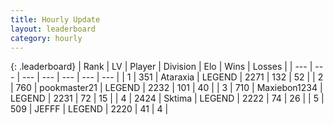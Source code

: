 ```yaml
---
title: Hourly Update
layout: leaderboard
category: hourly
---
```


{: .leaderboard}
| Rank | LV | Player | Division | Elo | Wins | Losses |
| --- | --- | --- | --- | --- | --- | --- |
| <span data-change="0">1</span> | 351 | <span title="ID: 745153">Ataraxia</span> | LEGEND | <span data-change="0">2271</span> | <span data-change="0">132</span> | <span data-change="0">52</span> |
| <span data-change="1">2</span> | 760 | <span title="ID: 652474">pookmaster21</span> | LEGEND | <span data-change="0">2232</span> | <span data-change="0">101</span> | <span data-change="0">40</span> |
| <span data-change="-1">3</span> | 710 | <span title="ID: 410122">Maxiebon1234</span> | LEGEND | <span data-change="-3">2231</span> | <span data-change="2">72</span> | <span data-change="1">15</span> |
| <span data-change="0">4</span> | 2424 | <span title="ID: 353063">Sktima</span> | LEGEND | <span data-change="0">2222</span> | <span data-change="0">74</span> | <span data-change="0">26</span> |
| <span data-change="3">5</span> | 509 | <span title="ID: 488585">JEFFF</span> | LEGEND | <span data-change="14">2220</span> | <span data-change="2">41</span> | <span data-change="0">4</span> |